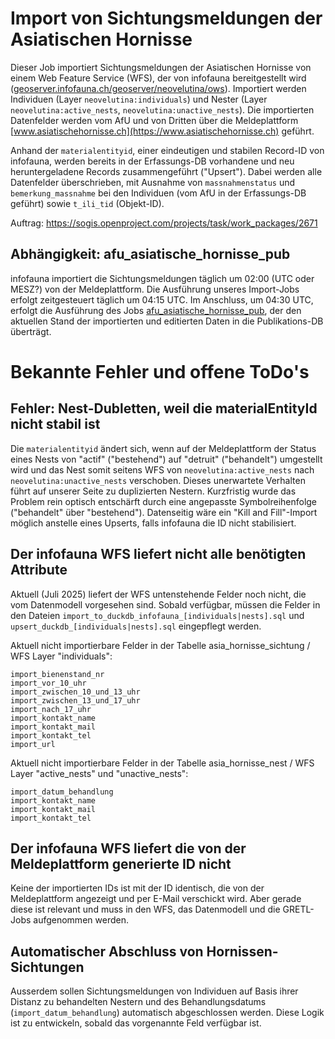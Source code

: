 # Import von Sichtungsmeldungen der Asiatischen Hornisse

Dieser Job importiert Sichtungsmeldungen der Asiatischen Hornisse von einem Web Feature Service (WFS), der von infofauna bereitgestellt wird ([geoserver.infofauna.ch/geoserver/neovelutina/ows](https://geoserver.infofauna.ch/geoserver/neovelutina/ows)). Importiert werden Individuen (Layer `neovelutina:individuals`) und Nester (Layer `neovelutina:active_nests`, `neovelutina:unactive_nests`). Die importierten Datenfelder werden vom AfU und von Dritten über die Meldeplattform [www.asiatischehornisse.ch](https://www.asiatischehornisse.ch) geführt.

Anhand der `materialentityid`, einer eindeutigen und stabilen Record-ID von infofauna, werden bereits in der Erfassungs-DB vorhandene und neu heruntergeladene Records zusammengeführt ("Upsert"). Dabei werden alle Datenfelder überschrieben, mit Ausnahme von `massnahmenstatus` und `bemerkung_massnahme` bei den Individuen (vom AfU in der Erfassungs-DB geführt) sowie `t_ili_tid` (Objekt-ID).

Auftrag: https://sogis.openproject.com/projects/task/work_packages/2671

## Abhängigkeit: afu_asiatische_hornisse_pub

infofauna importiert die Sichtungsmeldungen täglich um 02:00 (UTC oder MESZ?) von der Meldeplattform. Die Ausführung unseres Import-Jobs erfolgt zeitgesteuert täglich um 04:15 UTC. Im Anschluss, um 04:30 UTC, erfolgt die Ausführung des Jobs [afu_asiatische_hornisse_pub](https://github.com/sogis/gretljobs/tree/main/afu_asiatische_hornisse_pub), der den aktuellen Stand der importierten und editierten Daten in die Publikations-DB überträgt.

# Bekannte Fehler und offene ToDo's

## Fehler: Nest-Dubletten, weil die materialEntityId nicht stabil ist

Die `materialentityid` ändert sich, wenn auf der Meldeplattform der Status eines Nests von "actif" ("bestehend") auf "detruit" ("behandelt") umgestellt wird und das Nest somit seitens WFS von `neovelutina:active_nests` nach `neovelutina:unactive_nests` verschoben. Dieses unerwartete Verhalten führt auf unserer Seite zu duplizierten Nestern. Kurzfristig wurde das Problem rein optisch entschärft durch eine angepasste Symbolreihenfolge ("behandelt" über "bestehend"). Datenseitig wäre ein "Kill and Fill"-Import möglich anstelle eines Upserts, falls infofauna die ID nicht stabilisiert.

## Der infofauna WFS liefert nicht alle benötigten Attribute

Aktuell (Juli 2025) liefert der WFS untenstehende Felder noch nicht, die vom Datenmodell vorgesehen sind. Sobald verfügbar, müssen die Felder in den Dateien `import_to_duckdb_infofauna_[individuals|nests].sql` und `upsert_duckdb_[individuals|nests].sql` eingepflegt werden.

Aktuell nicht importierbare Felder in der Tabelle asia_hornisse_sichtung / WFS Layer "individuals":

    import_bienenstand_nr
    import_vor_10_uhr
    import_zwischen_10_und_13_uhr
    import_zwischen_13_und_17_uhr
    import_nach_17_uhr
    import_kontakt_name
    import_kontakt_mail
    import_kontakt_tel
    import_url

Aktuell nicht importierbare Felder in der Tabelle asia_hornisse_nest / WFS Layer "active_nests" und "unactive_nests":

    import_datum_behandlung
    import_kontakt_name
    import_kontakt_mail
    import_kontakt_tel

## Der infofauna WFS liefert die von der Meldeplattform generierte ID nicht

Keine der importierten IDs ist mit der ID identisch, die von der Meldeplattform angezeigt und per E-Mail verschickt wird. Aber gerade diese ist relevant und muss in den WFS, das Datenmodell und die GRETL-Jobs aufgenommen werden.

## Automatischer Abschluss von Hornissen-Sichtungen

Ausserdem sollen Sichtungsmeldungen von Individuen auf Basis ihrer Distanz zu behandelten Nestern und des Behandlungsdatums (`import_datum_behandlung`) automatisch abgeschlossen werden. Diese Logik ist zu entwickeln, sobald das vorgenannte Feld verfügbar ist.
